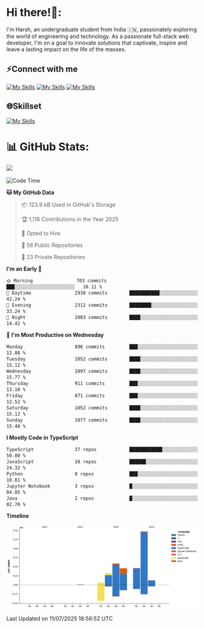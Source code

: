 
# Hi there!👋:
<p> I'm Harsh, an undergraduate student from India 🇮🇳, passionately exploring the world of engineering and technology. As a passionate full-stack web developer, I'm on a goal to innovate solutions that captivate, inspire and leave a lasting impact on the life of the masses. </p>

## ⚡Connect with me

[![My Skills](https://skillicons.dev/icons?i=gmail)](mailto:harshpandey.tech@gmail.com) [![My Skills](https://skillicons.dev/icons?i=linkedin)](https://linkedin.com/in/harsh3dev) [![My Skills](https://skillicons.dev/icons?i=twitter)](https://x.com/harshxai)

## 🌐Skillset
[![My Skills](https://skillicons.dev/icons?i=js,ts,react,nextjs,nodejs,tailwind,mongo,express,postgres,prisma,html,css,docker,aws,cpp,git,vscode,figma)](https://skillicons.dev)


# 📊 GitHub Stats:
![](https://komarev.com/ghpvc/?username=harsh3dev)

<!--START_SECTION:waka-->
![Code Time](http://img.shields.io/badge/Code%20Time-301%20hrs%2021%20mins-blue)

**🐱 My GitHub Data** 

> 📦 123.9 kB Used in GitHub's Storage 
 > 
> 🏆 1,118 Contributions in the Year 2025
 > 
> 💼 Opted to Hire
 > 
> 📜 56 Public Repositories 
 > 
> 🔑 23 Private Repositories 
 > 
**I'm an Early 🐤** 

```text
🌞 Morning                703 commits         ███░░░░░░░░░░░░░░░░░░░░░░   10.11 % 
🌆 Daytime                2938 commits        ███████████░░░░░░░░░░░░░░   42.24 % 
🌃 Evening                2312 commits        ████████░░░░░░░░░░░░░░░░░   33.24 % 
🌙 Night                  1003 commits        ████░░░░░░░░░░░░░░░░░░░░░   14.42 % 
```
📅 **I'm Most Productive on Wednesday** 

```text
Monday                   896 commits         ███░░░░░░░░░░░░░░░░░░░░░░   12.88 % 
Tuesday                  1052 commits        ████░░░░░░░░░░░░░░░░░░░░░   15.12 % 
Wednesday                1097 commits        ████░░░░░░░░░░░░░░░░░░░░░   15.77 % 
Thursday                 911 commits         ███░░░░░░░░░░░░░░░░░░░░░░   13.10 % 
Friday                   871 commits         ███░░░░░░░░░░░░░░░░░░░░░░   12.52 % 
Saturday                 1052 commits        ████░░░░░░░░░░░░░░░░░░░░░   15.12 % 
Sunday                   1077 commits        ████░░░░░░░░░░░░░░░░░░░░░   15.48 % 
```


**I Mostly Code in TypeScript** 

```text
TypeScript               37 repos            ████████████░░░░░░░░░░░░░   50.00 % 
JavaScript               18 repos            ██████░░░░░░░░░░░░░░░░░░░   24.32 % 
Python                   8 repos             ███░░░░░░░░░░░░░░░░░░░░░░   10.81 % 
Jupyter Notebook         3 repos             █░░░░░░░░░░░░░░░░░░░░░░░░   04.05 % 
Java                     2 repos             █░░░░░░░░░░░░░░░░░░░░░░░░   02.70 % 
```



**Timeline**

![Lines of Code chart](https://raw.githubusercontent.com/harsh3dev/harsh3dev/main/assets/bar_graph.png)


 Last Updated on 11/07/2025 18:56:52 UTC
<!--END_SECTION:waka-->

